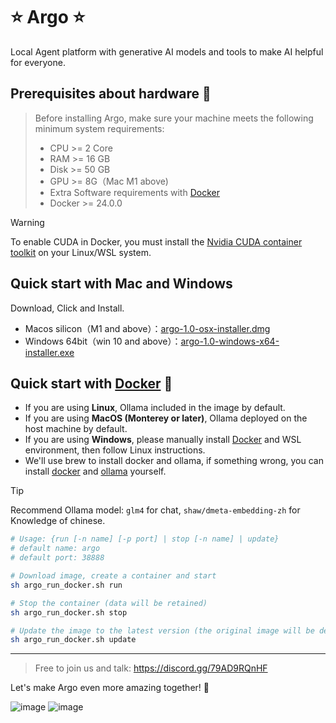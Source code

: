 # ⭐ Argo ⭐
Local Agent platform with generative AI models and tools to make AI helpful for everyone.

## Prerequisites about hardware 🐳

> Before installing Argo, make sure your machine meets the following minimum system requirements:
>
>- CPU >= 2 Core
>- RAM >= 16 GB
>- Disk >= 50 GB
>- GPU >= 8G（Mac M1 above)
>- Extra Software requirements with [Docker](https://www.docker.com/)
>- Docker >= 24.0.0

> [!WARNING]  
> To enable CUDA in Docker, you must install the
> [Nvidia CUDA container toolkit](https://docs.nvidia.com/dgx/nvidia-container-runtime-upgrade/)
> on your Linux/WSL system.

## Quick start with Mac and Windows
Download, Click and Install.

- Macos silicon（M1 and above）：[argo-1.0-osx-installer.dmg](https://github.com/xark-argo/argo/releases/download/argo-0.1.0/argo-1.0-osx-installer.dmg)
- Windows 64bit（win 10 and above）：[argo-1.0-windows-x64-installer.exe](https://github.com/xark-argo/argo/releases/download/argo-0.1.0/argo-1.0-windows-x64-installer.exe)

## Quick start with [Docker](https://www.docker.com/) 🐳

- If you are using **Linux**, Ollama included in the image by default.
- If you are using **MacOS (Monterey or later)**, Ollama deployed on the host machine by default.
- If you are using **Windows**, please manually install [Docker](https://www.docker.com/) and WSL environment, then follow Linux instructions.
- We'll use brew to install docker and ollama, if something wrong, you can install [docker](https://www.docker.com/) and [ollama](https://ollama.com/download) yourself.

> [!TIP]  
> Recommend Ollama model: `glm4` for chat, `shaw/dmeta-embedding-zh` for Knowledge of chinese.

  ```bash    
  # Usage: {run [-n name] [-p port] | stop [-n name] | update}
  # default name: argo
  # default port: 38888
  
  # Download image, create a container and start
  sh argo_run_docker.sh run
  
  # Stop the container (data will be retained)
  sh argo_run_docker.sh stop
  
  # Update the image to the latest version (the original image will be deleted)
  sh argo_run_docker.sh update
  ```

---
> Free to join us and talk: https://discord.gg/79AD9RQnHF

Let's make Argo even more amazing together! 💪

![image](https://github.com/user-attachments/assets/25825314-3b5d-4223-8c9d-7f11dc64a09d)
![image](https://github.com/user-attachments/assets/5163b6d0-9efa-44a4-b279-aede82bac42b)




